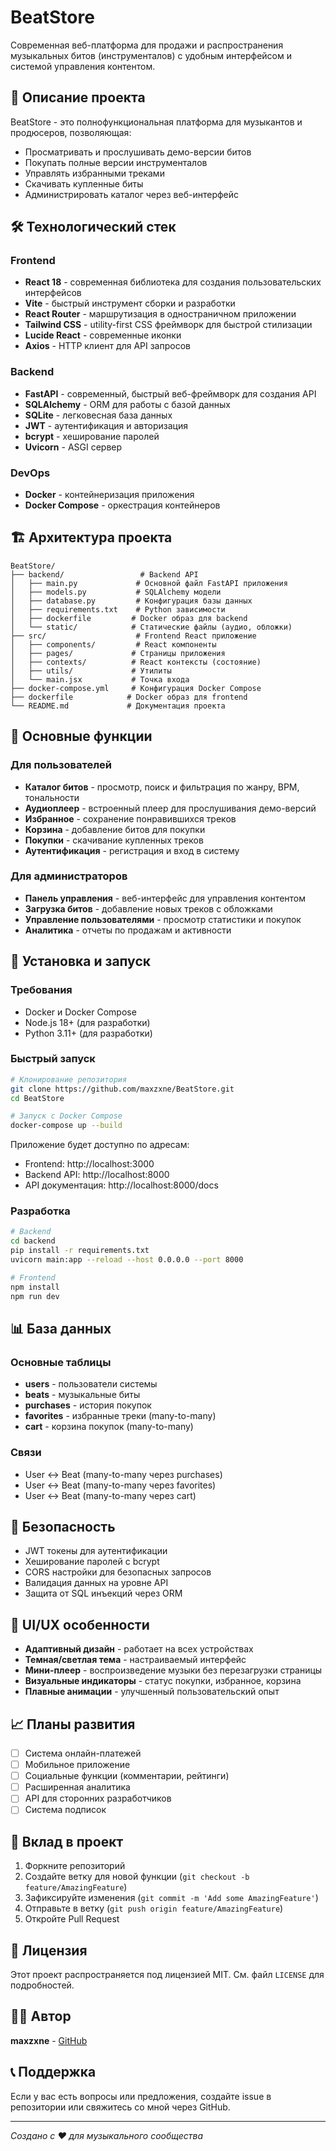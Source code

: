 # BeatStore

Современная веб-платформа для продажи и распространения музыкальных битов (инструменталов) с удобным интерфейсом и системой управления контентом.

## 🎵 Описание проекта

BeatStore - это полнофункциональная платформа для музыкантов и продюсеров, позволяющая:
- Просматривать и прослушивать демо-версии битов
- Покупать полные версии инструменталов
- Управлять избранными треками
- Скачивать купленные биты
- Администрировать каталог через веб-интерфейс

## 🛠 Технологический стек

### Frontend
- **React 18** - современная библиотека для создания пользовательских интерфейсов
- **Vite** - быстрый инструмент сборки и разработки
- **React Router** - маршрутизация в одностраничном приложении
- **Tailwind CSS** - utility-first CSS фреймворк для быстрой стилизации
- **Lucide React** - современные иконки
- **Axios** - HTTP клиент для API запросов

### Backend
- **FastAPI** - современный, быстрый веб-фреймворк для создания API
- **SQLAlchemy** - ORM для работы с базой данных
- **SQLite** - легковесная база данных
- **JWT** - аутентификация и авторизация
- **bcrypt** - хеширование паролей
- **Uvicorn** - ASGI сервер

### DevOps
- **Docker** - контейнеризация приложения
- **Docker Compose** - оркестрация контейнеров

## 🏗 Архитектура проекта

```
BeatStore/
├── backend/                 # Backend API
│   ├── main.py             # Основной файл FastAPI приложения
│   ├── models.py           # SQLAlchemy модели
│   ├── database.py         # Конфигурация базы данных
│   ├── requirements.txt    # Python зависимости
│   ├── dockerfile         # Docker образ для backend
│   └── static/            # Статические файлы (аудио, обложки)
├── src/                    # Frontend React приложение
│   ├── components/         # React компоненты
│   ├── pages/             # Страницы приложения
│   ├── contexts/          # React контексты (состояние)
│   ├── utils/             # Утилиты
│   └── main.jsx           # Точка входа
├── docker-compose.yml     # Конфигурация Docker Compose
├── dockerfile            # Docker образ для frontend
└── README.md             # Документация проекта
```

## 🎯 Основные функции

### Для пользователей
- **Каталог битов** - просмотр, поиск и фильтрация по жанру, BPM, тональности
- **Аудиоплеер** - встроенный плеер для прослушивания демо-версий
- **Избранное** - сохранение понравившихся треков
- **Корзина** - добавление битов для покупки
- **Покупки** - скачивание купленных треков
- **Аутентификация** - регистрация и вход в систему

### Для администраторов
- **Панель управления** - веб-интерфейс для управления контентом
- **Загрузка битов** - добавление новых треков с обложками
- **Управление пользователями** - просмотр статистики и покупок
- **Аналитика** - отчеты по продажам и активности

## 🚀 Установка и запуск

### Требования
- Docker и Docker Compose
- Node.js 18+ (для разработки)
- Python 3.11+ (для разработки)

### Быстрый запуск
```bash
# Клонирование репозитория
git clone https://github.com/maxzxne/BeatStore.git
cd BeatStore

# Запуск с Docker Compose
docker-compose up --build
```

Приложение будет доступно по адресам:
- Frontend: http://localhost:3000
- Backend API: http://localhost:8000
- API документация: http://localhost:8000/docs

### Разработка
```bash
# Backend
cd backend
pip install -r requirements.txt
uvicorn main:app --reload --host 0.0.0.0 --port 8000

# Frontend
npm install
npm run dev
```

## 📊 База данных

### Основные таблицы
- **users** - пользователи системы
- **beats** - музыкальные биты
- **purchases** - история покупок
- **favorites** - избранные треки (many-to-many)
- **cart** - корзина покупок (many-to-many)

### Связи
- User ↔ Beat (many-to-many через purchases)
- User ↔ Beat (many-to-many через favorites)
- User ↔ Beat (many-to-many через cart)

## 🔐 Безопасность

- JWT токены для аутентификации
- Хеширование паролей с bcrypt
- CORS настройки для безопасных запросов
- Валидация данных на уровне API
- Защита от SQL инъекций через ORM

## 🎨 UI/UX особенности

- **Адаптивный дизайн** - работает на всех устройствах
- **Темная/светлая тема** - настраиваемый интерфейс
- **Мини-плеер** - воспроизведение музыки без перезагрузки страницы
- **Визуальные индикаторы** - статус покупки, избранное, корзина
- **Плавные анимации** - улучшенный пользовательский опыт

## 📈 Планы развития

- [ ] Система онлайн-платежей
- [ ] Мобильное приложение
- [ ] Социальные функции (комментарии, рейтинги)
- [ ] Расширенная аналитика
- [ ] API для сторонних разработчиков
- [ ] Система подписок

## 🤝 Вклад в проект

1. Форкните репозиторий
2. Создайте ветку для новой функции (`git checkout -b feature/AmazingFeature`)
3. Зафиксируйте изменения (`git commit -m 'Add some AmazingFeature'`)
4. Отправьте в ветку (`git push origin feature/AmazingFeature`)
5. Откройте Pull Request

## 📄 Лицензия

Этот проект распространяется под лицензией MIT. См. файл `LICENSE` для подробностей.

## 👨‍💻 Автор

**maxzxne** - [GitHub](https://github.com/maxzxne)

## 📞 Поддержка

Если у вас есть вопросы или предложения, создайте issue в репозитории или свяжитесь со мной через GitHub.

---

*Создано с ❤️ для музыкального сообщества*